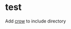 # test

Add [crow](https://github.com/CrowCpp/Crow/releases/download/v1.1.0/crow_all.h) to include directory
